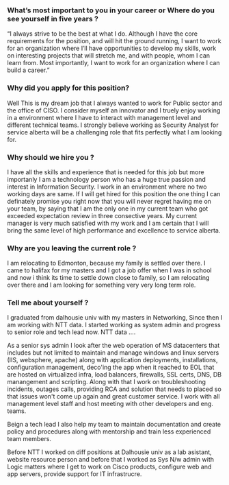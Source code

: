  ### What’s most important to you in your career or Where do you see yourself in five years ?

“I always strive to be the best at what I do. Although I have the core requirements for the position, and will hit the ground running, I want to work for an organization where I’ll have opportunities to develop my skills, work on interesting projects that will stretch me, and with people, whom I can learn from. Most importantly, I want to work for an organization where I can build a career.”

 ### Why did you apply for this position?

Well This is my dream job that I always wanted to work for Public sector and the office of CISO. I consider myself an innovator and I truely enjoy working in a environment where I have to interact with management level and different technical teams. I strongly believe working as  Security Analyst for service alberta will be a challenging role that fits perfectly what I am looking for.



 ### Why should we hire you ?

I have all the skills and experience that is needed for this job but more importanly I am a technology person who has a huge true passion and interest in Information Security. I work in an environment where no two working days are same. If I will get hired for this position the one thing I can definately promise you right now that you will never regret having me on your team, by saying that I am the only one in my current team who got exceeded expectation review in three consective years. My current manager is very much satisfied with my work and I am certain that I will bring the same level of high performance and excellence to service alberta.


 ### Why are you leaving the current role ?

I am relocating to Edmonton, because my family is settled over there. I came to halifax for my masters and I got a job offer when I was in school and now i think its time to settle down close to family, so I am relocating over there and I am looking for something very very long term role.


 
 
 ### Tell me about yourself ?
 
 I graduated from dalhousie univ with my masters in Networking, Since then I am working with NTT data. I started working as system admin and progress to senior role and tech lead now. NTT data ....


As a senior sys admin I look after the web operation of MS datacenters that includes but not limited to maintain and manage windows and linux servers (IIS, websphere, apache) along with application deployments, installations, configuration management, deco'ing the app when it reached to EOL that are hosted on virtualized infra, load balancers, firewalls, SSL certs, DNS, DB manangement and scripting. Along with that I work on troubleshooting incidents, outages calls, providing RCA and solution that needs to placed so that issues won't come up again and great customer service. I work with all management level staff and host meeting with other developers and eng. teams.

Beign a tech lead I also help my team to maintain documentation and create policy and procedures along  with mentorship and train less experienced team members.

Before NTT I worked on diff positions at Dalhousie univ as a lab asistant, website resource person and before that I worked as Sys N/w admin with Logic matters where I get to work on Cisco products, configure web and app servers, provide support for IT infrastrucre. 
 
 
 ### 
 
 
 ### 
 
 
 ### 
 
 
 ### 
 
 
 ### 
 
 
 ### 
 
 
 ### 
 
 
 ### 
 
 
 ### 
 
 
 ### 
 
 
 ### 
 
 
 ### 
 
 
 ### 
 
 
 ### 
 
 
 ### 
 
 
 ### 
 
 
 ### 
 
 
 ### 
 
 
